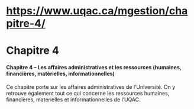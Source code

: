 # https://www.uqac.ca/mgestion/chapitre-4/

# Chapitre 4
#### Chapitre 4 – Les affaires administratives et les ressources (humaines, financières, matérielles, informationnelles)
Ce chapitre porte sur les affaires administratives de l’Université. On y retrouve également tout ce qui concerne les ressources humaines, financières, matérielles et informationnelles de l’UQAC.
